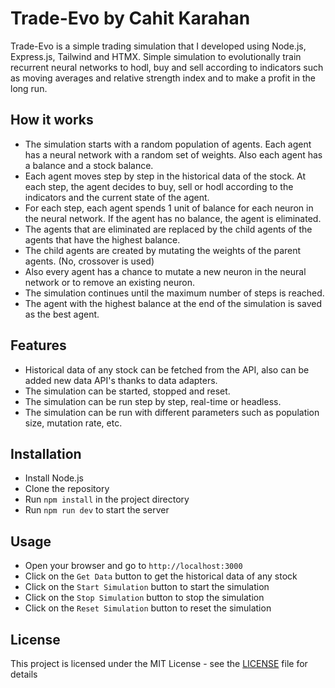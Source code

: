 # Trade-Evo by Cahit Karahan

Trade-Evo is a simple trading simulation that I developed using Node.js, Express.js, Tailwind and HTMX. Simple simulation to evolutionally train recurrent neural networks to hodl, buy and sell according to indicators such as moving averages and relative strength index and to make a profit in the long run.

## How it works
- The simulation starts with a random population of agents. Each agent has a neural network with a random set of weights. Also each agent has a balance and a stock balance.
- Each agent moves step by step in the historical data of the stock. At each step, the agent decides to buy, sell or hodl according to the indicators and the current state of the agent.
- For each step, each agent spends 1 unit of balance for each neuron in the neural network. If the agent has no balance, the agent is eliminated.
- The agents that are eliminated are replaced by the child agents of the agents that have the highest balance.
- The child agents are created by mutating the weights of the parent agents. (No, crossover is used)
- Also every agent has a chance to mutate a new neuron in the neural network or to remove an existing neuron.
- The simulation continues until the maximum number of steps is reached.
- The agent with the highest balance at the end of the simulation is saved as the best agent.

## Features
- Historical data of any stock can be fetched from the API, also can be added new data API's thanks to data adapters.
- The simulation can be started, stopped and reset.
- The simulation can be run step by step, real-time or headless.
- The simulation can be run with different parameters such as population size, mutation rate, etc.

## Installation

- Install Node.js
- Clone the repository
- Run `npm install` in the project directory
- Run `npm run dev` to start the server

## Usage

- Open your browser and go to `http://localhost:3000`
- Click on the `Get Data` button to get the historical data of any stock
- Click on the `Start Simulation` button to start the simulation
- Click on the `Stop Simulation` button to stop the simulation
- Click on the `Reset Simulation` button to reset the simulation

## License

This project is licensed under the MIT License - see the [LICENSE](LICENSE) file for details